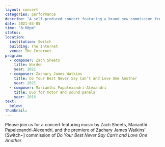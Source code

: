```yaml
---
layout: concert
categories: performance
describe: "A self-produced concert featuring a brand new commission from Zachary James Watkins."
date: 2021-03-05
time: "8:00pm"
status:
location:
  institution: Switch
  building: The Internet
  venue: The Internet
program:
  - composer: Zach Sheets
    title: Warden
    year: 2021
  - composer: Zachary James Watkins
    title: Do Your Best Never Say Can’t and Love One Another
    year: 2021
  - composer: Marianthi Papalexandri-Alexandri
    title: Duo for motor and sound panels
    year: 2016
text:
  below:
thumbnail:
---
```


Please join us for a concert featuring music by Zach Sheets, Marianthi Papalexandri-Alexandri, and the premiere of Zachary James Watkins' [Switch~] commission of *Do Your Best Never Say Can't and Love One Another*.
